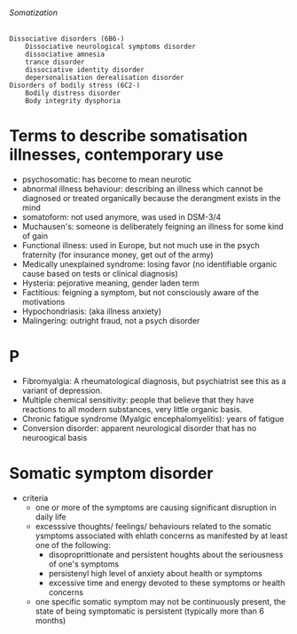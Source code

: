 ###### Somatization
    Dissociative disorders (6B6-)
        Dissociative neurological symptoms disorder
        dissociative amnesia
        trance disorder
        dissociative identity disorder
        depersonalisation derealisation disorder
    Disorders of bodily stress (6C2-)
        Bodily distress disorder
        Body integrity dysphoria

# Terms to describe somatisation illnesses, contemporary use
- psychosomatic: has become to mean neurotic 
- abnormal illness behaviour: describing an illness which cannot be diagnosed or treated organically because the derangment exists in the mind
- somatoform: not used anymore, was used in DSM-3/4
- Muchausen's: someone is deliberately feigning an illness for some kind of gain
- Functional illness: used in Europe, but not much use in the psych fraternity (for insurance money, get out of the army)
- Medically unexplained syndrome: losing favor (no identifiable organic cause based on tests or clinical diagnosis)
- Hysteria: pejorative meaning, gender laden term
- Factitious: feigning a symptom, but not consciously aware of the motivations 
- Hypochondriasis: (aka illness anxiety)
- Malingering: outright fraud, not a psych disorder


# P
- Fibromyalgia: A rheumatological diagnosis, but psychiatrist see this as a variant of depression. 
- Multiple chemical sensitivity: people that believe that they have reactions to all modern substances, very little organic basis. 
- Chronic fatigue syndrome (Myalgic encephalomyelitis): years of fatigue
- Conversion disorder: apparent neurological disorder that has no neuroogical basis


# Somatic symptom disorder
- criteria
    + one or more of the symptoms are causing significant disruption in daily life
    + excesssive thoughts/ feelings/ behaviours related to the somatic ysmptoms associated with ehlath concerns as manifested by at least one of the following:
        * disoproprittionate and persistent houghts about the seriousness of one's symptoms
        * persistenyl high level of anxiety about health or symptoms
        * excessive time and energy devoted to these symptoms or health concerns
    + one specific somatic symptom may not be continuously present, the state of being symptomatic is persistent (typically more than 6 months)
